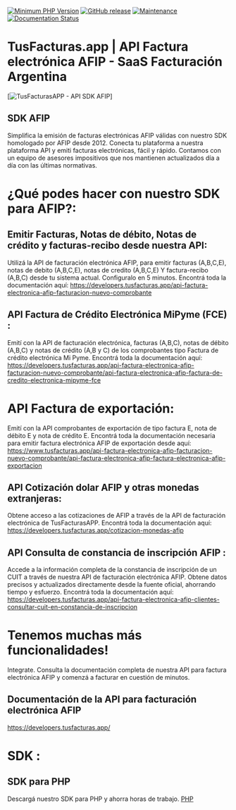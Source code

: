 

[![Minimum PHP Version](https://img.shields.io/badge/php-%3E%3D%207.2-8892BF.svg)](https://php.net/)
[![GitHub release](https://img.shields.io/badge/version-1.0-brightgreen)](https://github.com/vousys/tusfacturas/releases/)
[![Maintenance](https://img.shields.io/badge/Maintained%3F-yes-green.svg)](https://github.com/vousys/tusfacturas/graphs/commit-activity)
[![Documentation Status](https://readthedocs.org/projects/ansicolortags/badge/?version=latest)](https://developers.tusfacturas.app/)


# TusFacturas.app |  API Factura electrónica AFIP - SaaS Facturación Argentina

[![TusFacturasAPP - API SDK AFIP](https://cdn.tusfacturas.app/web/images/ig/157.webp)]

## SDK AFIP
Simplifica la emisión de facturas electrónicas AFIP válidas con nuestro SDK homologado por AFIP desde 2012.
Conecta tu plataforma a nuestra plataforma API y emiti facturas electrónicas, fácil y rápido. 
Contamos con un equipo de asesores impositivos que nos mantienen actualizados día a día con las últimas normativas.

# ¿Qué podes hacer con nuestro SDK para AFIP?:

## Emitir Facturas, Notas de débito, Notas de crédito y facturas-recibo desde nuestra API:
Utilizá la API de facturación electrónica AFIP, para emitir facturas (A,B,C,E), notas de debito (A,B,C,E), notas de credito (A,B,C,E) Y factura-recibo (A,B,C) desde tu sistema actual. Configuralo en 5 minutos.
Encontrá toda la documentación aquí: https://developers.tusfacturas.app/api-factura-electronica-afip-facturacion-nuevo-comprobante


## API Factura de Crédito Electrónica MiPyme (FCE) :
Emití con la API de facturación electrónica, facturas (A,B,C), notas de débito (A,B,C) y notas de crédito (A,B y C) de los comprobantes tipo Factura de crédito electrónica Mi Pyme.
Encontrá toda la documentación aquí: https://developers.tusfacturas.app/api-factura-electronica-afip-facturacion-nuevo-comprobante/api-factura-electronica-afip-factura-de-credito-electronica-mipyme-fce

# API Factura de exportación:
Emití con la API comprobantes de exportación de tipo factura E, nota de débito E y nota de crédito E.
Encontrá toda la documentación necesaria para emitir factura electrónica AFIP de exportación desde aquí: https://www.tusfacturas.app/api-factura-electronica-afip-facturacion-nuevo-comprobante/api-factura-electronica-afip-factura-electronica-afip-exportacion

## API Cotización dolar AFIP y otras monedas extranjeras:
Obtene acceso a las cotizaciones de AFIP a través de la API de facturación electrónica de TusFacturasAPP.
Encontrá toda la documentación aquí: https://developers.tusfacturas.app/cotizacion-monedas-afip

## API Consulta de constancia de inscripción AFIP :
Accede a la información completa de la constancia de inscripción de un CUIT a través de nuestra API de facturación electrónica AFIP.
Obtene datos precisos y actualizados directamente desde la fuente oficial, ahorrando tiempo y esfuerzo.
Encontrá toda la documentación aquí: https://developers.tusfacturas.app/api-factura-electronica-afip-clientes-consultar-cuit-en-constancia-de-inscripcion

# Tenemos muchas más funcionalidades!
Integrate. Consulta la documentación completa de nuestra API para factura electrónica AFIP y comenzá a facturar en cuestión de minutos.

## Documentación de la API para facturación electrónica AFIP 
https://developers.tusfacturas.app/

# SDK :

## SDK para PHP 
Descargá nuestro SDK para PHP y ahorra horas de trabajo.
[PHP](https://github.com/vousys/tusfacturas/tree/master/php)

